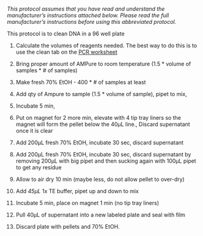 *This protocol assumes that you have read and understand the manufacturer’s instructions attached below.  Please read the full manufacturer’s instructions before using this abbreviated protocol.*

This protocol is to clean DNA in a 96 well plate

1. Calculate the volumes of reagents needed.  The best way to do this is to use the clean tab on the [PCR worksheet](https://docs.google.com/spreadsheets/d/1LGt2WziwmGoJMluBcwmKfhZrGjZOlJLkVHf59-5cOV4/edit?usp=sharing)

2. Bring proper amount of AMPure to room temperature  (1.5 * volume of samples * # of samples)
3. Make fresh 70% EtOH - 400 * # of samples at least
4. Add qty of Ampure to sample (1.5 * volume of sample), pipet to mix,
5. Incubate 5 min,
6. Put on magnet for 2 more min, elevate with 4 tip tray liners so the magnet will form the pellet below the 40µL line., Discard supernatant once it is clear
7. Add 200µL fresh 70% EtOH, incubate 30 sec, discard supernatant
8. Add 200µL fresh 70% EtOH, incubate 30 sec, discard supernatant by removing 200µL with big pipet and then sucking again with 100µL pipet to get any residue
9. Allow to air dry 10 min (maybe less, do not allow pellet to over-dry)
10. Add *45µL* 1x TE buffer, pipet up and down to mix
11. Incubate 5 min, place on magnet 1 min (no tip tray liners)
12. Pull 40µL of supernatant into a new labeled plate and seal with film
13. Discard plate with pellets and 70% EtOH.
